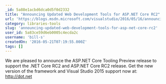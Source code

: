 ```yaml
---
_id: 5a88e1acbd6dca0d5f0d2332
title: "Announcing Updated Web Development Tools for ASP.NET Core RC2"
url: 'https://blogs.msdn.microsoft.com/visualstudio/2016/05/16/announcing-updated-web-development-tools-for-asp-net-core-rc2/'
category: libraries-tools
slug: 'announcing-updated-web-development-tools-for-asp-net-core-rc2'
user_id: 5a83ce59d6eb0005c4ecda2c
username: 'bill-s'
createdOn: '2016-05-21T07:19:55.000Z'
tags: []
---
```


We are pleased to announce the ASP.NET Core Tooling Preview release to support the .NET Core RC2 and ASP.NET Core RC2 release. Get the new version of the framework and Visual Studio 2015 support now at: <a href="http://dot.net/">http://dot.net</a>
